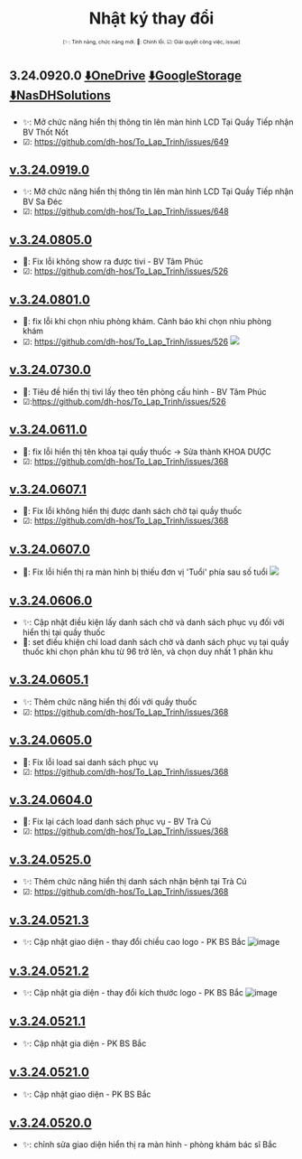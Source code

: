 <div align="center">

# Nhật ký thay đổi</div>

<div align="center" style="font-size:xx-small">(✨: Tính năng, chức năng mới. 🐛: Chỉnh lỗi. ☑: Giải quyết công việc, issue) </div>

#
## 3.24.0920.0 [⬇️OneDrive](https://dh-hos-code.github.io/directTo/?&redirect_url=https%3A%2F%2Fo-dh-007-default-rtdb.asia-southeast1.firebasedatabase.app%2F%2FdirectTo%2FMonitorexe%2F32409200-OneDrive.json) [⬇️GoogleStorage](https://dh-hos-code.github.io/directTo/?&redirect_url=https%3A%2F%2Fo-dh-007-default-rtdb.asia-southeast1.firebasedatabase.app%2F%2FdirectTo%2FMonitorexe%2F32409200-GoogleStorage.json) [⬇️NasDHSolutions](https://dh-hos-code.github.io/directTo/?&redirect_url=https%3A%2F%2Fo-dh-007-default-rtdb.asia-southeast1.firebasedatabase.app%2F%2FdirectTo%2FMonitorexe%2F32409200-NasDHSolutions.json)
- ✨: Mở chức năng hiển thị thông tin lên màn hình LCD Tại Quầy Tiếp nhận BV Thốt Nốt
- ☑: https://github.com/dh-hos/To_Lap_Trinh/issues/649
## [v.3.24.0919.0]()
- ✨: Mở chức năng hiển thị thông tin lên màn hình LCD Tại Quầy Tiếp nhận BV Sa Đéc
- ☑: https://github.com/dh-hos/To_Lap_Trinh/issues/648
## [v.3.24.0805.0]()
- 🐛: Fix lỗi không show ra được tivi - BV Tâm Phúc
- ☑: https://github.com/dh-hos/To_Lap_Trinh/issues/526
## [v.3.24.0801.0]()
- 🐛: fix lỗi khi chọn nhìu phòng khám. Cảnh báo khi chọn nhìu phòng khám
- ☑: https://github.com/dh-hos/To_Lap_Trinh/issues/526
![](https://i.imgur.com/atYdnh3.png)
## [v.3.24.0730.0]()
- 🐛: Tiêu đề hiển thị tivi lấy theo tên phòng cấu hình - BV Tâm Phúc
- ☑:https://github.com/dh-hos/To_Lap_Trinh/issues/526
## [v.3.24.0611.0]()
- 🐛: fix lỗi hiển thị tên khoa tại quầy thuốc -> Sửa thành KHOA DƯỢC
- ☑: https://github.com/dh-hos/To_Lap_Trinh/issues/368
## [v.3.24.0607.1]()
- 🐛: Fix lỗi không hiển thị được danh sách chờ tại quầy thuốc
- ☑: https://github.com/dh-hos/To_Lap_Trinh/issues/368
## [v.3.24.0607.0]()
- 🐛: Fix lỗi hiển thị ra màn hình bị thiếu đơn vị 'Tuổi' phía sau số tuổi
![](https://i.imgur.com/Dk4YPhw.png)
## [v.3.24.0606.0]()
- ✨: Cập nhật điều kiện lấy danh sách chờ và danh sách phục vụ đối với hiển thị tại quầy thuốc
- 📕: set điều khiện chỉ load danh sách chờ và danh sách phục vụ tại quầy thuốc khi chọn phân khu từ 96 trở lên, và chọn duy nhất 1 phân khu
## [v.3.24.0605.1]()
- ✨: Thêm chức năng hiển thị đối với quầy thuốc
- ☑: https://github.com/dh-hos/To_Lap_Trinh/issues/368
## [v.3.24.0605.0]()
- 🐛: Fix lỗi load sai danh sách phục vụ
- ☑: https://github.com/dh-hos/To_Lap_Trinh/issues/368
## [v.3.24.0604.0]()
- 🐛: Fix lại cách load danh sách phục vụ - BV Trà Cú
- ☑: https://github.com/dh-hos/To_Lap_Trinh/issues/368
## [v.3.24.0525.0]()
- ✨: Thêm chức năng hiển thị danh sách nhận bệnh tại Trà Cú
- ☑: https://github.com/dh-hos/To_Lap_Trinh/issues/368
## [v.3.24.0521.3]()
- ✨: Cập nhật giao diện - thay đổi chiều cao logo - PK BS Bắc
![image](https://i.imgur.com/i2fbfQa.png)
## [v.3.24.0521.2]()
- ✨: Cập nhật gia diện - thay đổi kích thước logo - PK BS Bắc
![image](https://i.imgur.com/m3zB2wx.png)
## [v.3.24.0521.1]()
- ✨: Cập nhật gia diện - PK BS Bắc
## [v.3.24.0521.0]()
- ✨: Cập nhật giao diện - PK BS Bắc
## [v.3.24.0520.0]()
- ✨: chỉnh sửa giao diện hiển thị ra màn hình - phòng khám bác sĩ Bắc